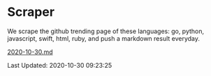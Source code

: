 # Scraper

We scrape the github trending page of these languages: go, python, javascript, swift, html, ruby, and push a markdown result everyday.

[2020-10-30.md](https://github.com/henson/Scraper/blob/master/2020-10-30.md)

Last Updated: 2020-10-30 09:23:25